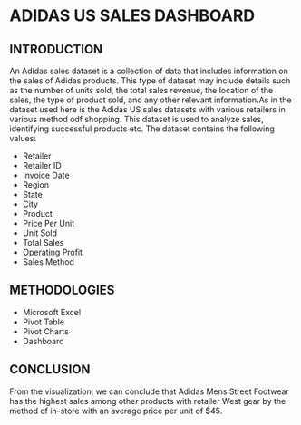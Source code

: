 # ADIDAS US SALES DASHBOARD

## INTRODUCTION

  An Adidas sales dataset is a collection of data that includes information on the sales of Adidas products. This type of dataset may include details such as the number of units sold, the total sales revenue, the location of the sales, the type of product sold, and any other relevant information.As in the dataset used here is the Adidas US sales datasets with various retailers in various method odf shopping. This dataset is used to analyze sales, identifying successful products etc. The dataset contains the following values:
- Retailer
- Retailer ID
- Invoice Date
- Region
- State
- City
- Product
- Price Per Unit
- Unit Sold
- Total Sales
- Operating Profit
- Sales Method

## METHODOLOGIES

- Microsoft Excel
- Pivot Table
- Pivot Charts
- Dashboard


## CONCLUSION

  From the visualization, we can conclude that Adidas Mens Street Footwear has the highest sales among other products with retailer West gear by the method of in-store with an average price per unit of $45.
    
    
  
  

